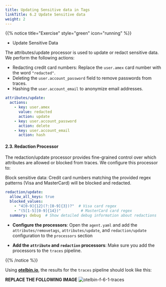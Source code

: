 ```yaml
---
title: Updating Sensitive data in Tags
linkTitle: 6.2 Update Sensitive data
weight: 2
---
```


{{% notice title="Exercise" style="green" icon="running" %}}

- Update Sensitive Data

The attributes/update processor is used to update or redact sensitive data. We perform the following actions:

- Redacting credit card numbers: Replace the `user.amex` card number with the word `"redacted"`.
- Deleting the `user.account_password` field to remove passwords from traces.
- Hashing the `user.account_email` to anonymize email addresses.

```yaml
attributes/update:
  actions:
    - key: user.amex
      value: redacted
      action: update
    - key: user.account_password
      action: delete
    - key: user.account_email
      action: hash
```

#### 2.3. Redaction Processor

The redaction/update processor provides fine-grained control over which attributes are allowed or blocked from traces. We configure this processor to:

Block sensitive data: Credit card numbers matching the provided regex patterns (Visa and MasterCard) will be blocked and redacted.

```yaml
redaction/update:
  allow_all_keys: true
  blocked_values:
    - "4[0-9]{12}(?:[0-9]{3})?"  # Visa card regex
    - "(5[1-5][0-9]{14})"         # MasterCard card regex
  summary: debug  # Show detailed debug information about redactions
```

- **Configure the processors**:
Open the `agent.yaml` and add the `attributes/removetags`, `attributes/update`, and `redaction/update` configuration to the `processors` section

- **Add the `attribute` and `redaction` processors**: Make sure you add the processors to the `traces` pipeline.

{{% /notice %}}

Using **[otelbin.io](https://www.otelbin.io/)**, the results for the `traces` pipeline should look like this:

**REPLACE THE FOLLOWING IMAGE**
![otelbin-f-6-1-traces](../../images/otelbin-f-6-1-trace.png)
